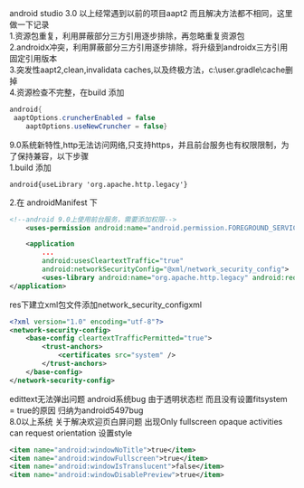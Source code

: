 android studio 3.0 以上经常遇到以前的项目aapt2 而且解决方法都不相同，这里做一下记录  
1.资源包重复，利用屏蔽部分三方引用逐步排除，再忽略重复资源包  
2.androidx冲突，利用屏蔽部分三方引用逐步排除，将升级到androidx三方引用固定引用版本  
3.突发性aapt2,clean,invalidata caches,以及终极方法，c:\user\.gradle\cache删掉  
4.资源检查不完整，在build 添加
```JAVA
android{
 aaptOptions.cruncherEnabled = false
    aaptOptions.useNewCruncher = false}
```
9.0系统新特性,http无法访问网络,只支持https，并且前台服务也有权限限制，为了保持兼容，以下步骤  
1.build 添加 
```GRADLE
android{useLibrary 'org.apache.http.legacy'}
```
2.在 androidManifest 下
```XML
<!--android 9.0上使用前台服务，需要添加权限-->
    <uses-permission android:name="android.permission.FOREGROUND_SERVICE" />

    <application
        ...
        android:usesCleartextTraffic="true"
        android:networkSecurityConfig="@xml/network_security_config">
        <uses-library android:name="org.apache.http.legacy" android:required="false" />
</application>
```
res下建立xml包文件添加network_security_configxml
```XML
<?xml version="1.0" encoding="utf-8"?>
<network-security-config>
    <base-config cleartextTrafficPermitted="true">
        <trust-anchors>
            <certificates src="system" />
        </trust-anchors>
    </base-config>
</network-security-config>
```
edittext无法弹出问题 android系统bug 由于透明状态栏 而且没有设置fitsystem = true的原因 归纳为android5497bug   
8.0以上系统 关于解决欢迎页白屏问题 出现Only fullscreen opaque activities can request orientation
设置style
```XML
<item name="android:windowNoTitle">true</item>
<item name="android:windowFullscreen">true</item>
<item name="android:windowIsTranslucent">false</item>
<item name="android:windowDisablePreview">true</item>
```
